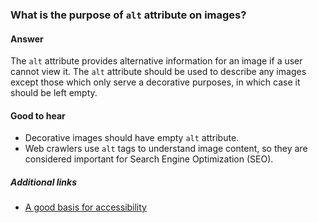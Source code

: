 ### What is the purpose of `alt` attribute on images?

#### Answer

The `alt` attribute provides alternative information for an image if a user cannot view it. The `alt` attribute should be used to describe any images except those which only serve a decorative purposes, in which case it should be left empty.

#### Good to hear

* Decorative images should have empty `alt` attribute.
* Web crawlers use `alt` tags to understand image content, so they are considered important for Search Engine Optimization (SEO).

##### Additional links

* [A good basis for accessibility](https://developer.mozilla.org/en-US/docs/Learn/Accessibility/HTML)

<!-- tags: (html) -->

<!-- expertise: (0) -->
